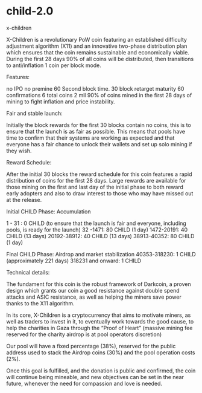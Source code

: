 child-2.0
=========

x-children

X-Children is a revolutionary PoW coin featuring an established difficulty adjustment algorithm (X11) and an innovative two-phase distribution plan which ensures that the coin remains sustainable and economically viable. During the first 28 days 90% of all coins will be distributed, then transitions to anti/inflation 1 coin per block mode.

Features:

no IPO
no premine
60 Second block time.
30 block retarget
maturity 60
confirmations 6
total coins 2 mil
90% of coins mined in the first 28 days of mining to fight inflation and price instability.

Fair and stable launch:

Initially the block rewards for the first 30 blocks contain no coins, this is to ensure that the launch is as fair as possible. This means that pools have time to confirm that their systems are working as expected and that everyone has a fair chance to unlock their wallets and set up solo mining if they wish.

Reward Schedule:

After the initial 30 blocks the reward schedule for this coin features a rapid distribution of coins for the first 28 days. Large rewards are available for those mining on the first and last day of the initial phase to both reward early adopters and also to draw interest to those who may have missed out at the release.

Initial CHILD Phase: Accumulation

1 - 31 : 0 CHILD 
(to ensure that the launch is fair and everyone, including pools, is ready for the launch)
32 -1471: 80 CHILD (1 day)
1472-20191: 40 CHILD (13 days)
20192-38912: 40 CHILD (13 days)
38913-40352: 80 CHILD (1 day)

Final CHILD Phase: Airdrop and market stabilization
40353-318230: 1 CHILD (approximately 221 days)
318231 and onward: 1 CHILD

Technical details:

The fundament for this coin is the robust framework of Darkcoin, a proven design which grants our coin a good resistance against double spend attacks and ASIC resistance, as well as helping the miners save power thanks to the X11 algorithm.

In its core, X-Children is a cryptocurrency that aims to motivate miners, as well as traders to invest in it, to eventually work towards the good cause, to help the charities in Gaza through the “Proof of Heart” (massive mining fee reserved for the charity airdrop is at pool operators discretion)

Our pool will have a fixed percentage (38%), reserved for the public address used to stack the Airdrop coins (30%) and the pool operation costs (2%).

Once this goal is fulfilled, and the donation is public and confirmed, the coin will continue being mineable, and new objectives can be set in the near future, whenever the need for compassion and love is needed.
